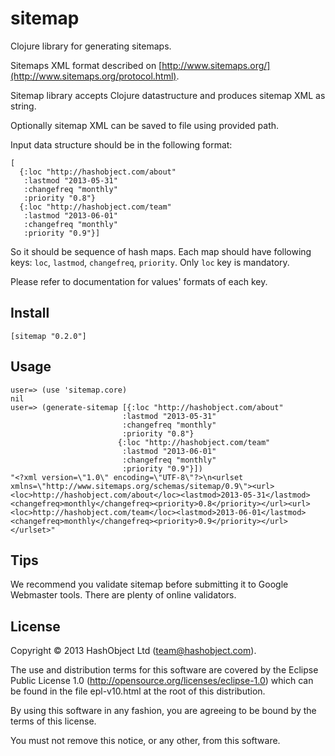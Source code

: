 # sitemap

Clojure library for generating sitemaps.

Sitemaps XML format described on [http://www.sitemaps.org/](http://www.sitemaps.org/protocol.html).

Sitemap library accepts Clojure datastructure and produces sitemap XML as string.

Optionally sitemap XML can be saved to file using provided path.

Input data structure should be in the following format:

```
[
  {:loc "http://hashobject.com/about"
   :lastmod "2013-05-31"
   :changefreq "monthly"
   :priority "0.8"}
  {:loc "http://hashobject.com/team"
   :lastmod "2013-06-01"
   :changefreq "monthly"
   :priority "0.9"}]
```

So it should be sequence of hash maps. Each map should have following keys: `loc`, `lastmod`,
`changefreq`, `priority`. Only `loc` key is mandatory.

Please refer to documentation for values' formats of each key.


## Install

```
[sitemap "0.2.0"]
```

## Usage

```
user=> (use 'sitemap.core)
nil
user=> (generate-sitemap [{:loc "http://hashobject.com/about"
                         :lastmod "2013-05-31"
                         :changefreq "monthly"
                         :priority "0.8"}
                        {:loc "http://hashobject.com/team"
                         :lastmod "2013-06-01"
                         :changefreq "monthly"
                         :priority "0.9"}])
"<?xml version=\"1.0\" encoding=\"UTF-8\"?>\n<urlset xmlns=\"http://www.sitemaps.org/schemas/sitemap/0.9\"><url><loc>http://hashobject.com/about</loc><lastmod>2013-05-31</lastmod><changefreq>monthly</changefreq><priority>0.8</priority></url><url><loc>http://hashobject.com/team</loc><lastmod>2013-06-01</lastmod><changefreq>monthly</changefreq><priority>0.9</priority></url></urlset>"
```

## Tips

We recommend you validate sitemap before submitting it to Google Webmaster tools.
There are plenty of online validators.


## License

Copyright © 2013 HashObject Ltd (team@hashobject.com).

The use and distribution terms for this software are covered by the Eclipse Public License 1.0 (http://opensource.org/licenses/eclipse-1.0) which can be found in the file epl-v10.html at the root of this distribution.

By using this software in any fashion, you are agreeing to be bound by the terms of this license.

You must not remove this notice, or any other, from this software.
